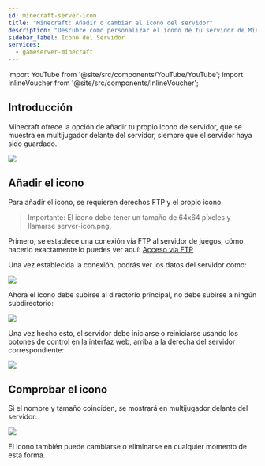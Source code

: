 ```yaml
---
id: minecraft-server-icon
title: "Minecraft: Añadir o cambiar el icono del servidor"
description: "Descubre cómo personalizar el icono de tu servidor de Minecraft para mostrarlo en multijugador y mejorar la apariencia de tu servidor → Aprende más ahora"
sidebar_label: Icono del Servidor
services:
  - gameserver-minecraft
---
```


import YouTube from '@site/src/components/YouTube/YouTube';
import InlineVoucher from '@site/src/components/InlineVoucher';


## Introducción
Minecraft ofrece la opción de añadir tu propio icono de servidor, que se muestra en multijugador delante del servidor, siempre que el servidor haya sido guardado.

![](https://screensaver01.zap-hosting.com/index.php/s/zFQLZmRrLWrKN7r/preview)

<YouTube videoId="m5mpKcd9Ur0" imageSrc="https://screensaver01.zap-hosting.com/index.php/s/5EzyAm8SzqDemqf/preview" title="Cómo cambiar el ICONO en tu servidor de Minecraft" description="¿Prefieres entender mejor cuando ves las cosas en acción? ¡Lo tenemos! Sumérgete en nuestro video que te lo explica todo. Ya sea que tengas prisa o simplemente prefieras absorber la info de la forma más entretenida posible."/>

<InlineVoucher />

## Añadir el icono

Para añadir el icono, se requieren derechos FTP y el propio icono.

>Importante: El icono debe tener un tamaño de 64x64 píxeles y llamarse server-icon.png.

Primero, se establece una conexión vía FTP al servidor de juegos, cómo hacerlo exactamente lo puedes ver aquí: [Acceso vía FTP](gameserver-ftpaccess.md)

Una vez establecida la conexión, podrás ver los datos del servidor como:

![](https://screensaver01.zap-hosting.com/index.php/s/jKDxAfWzgiepiTE/preview)

Ahora el icono debe subirse al directorio principal, no debe subirse a ningún subdirectorio:

![](https://screensaver01.zap-hosting.com/index.php/s/dNWE4W5KQ8XgsQs/preview)

Una vez hecho esto, el servidor debe iniciarse o reiniciarse usando los botones de control en la interfaz web, arriba a la derecha del servidor correspondiente:

![](https://screensaver01.zap-hosting.com/index.php/s/D4RGqboisxJoBa9/preview)

## Comprobar el icono

Si el nombre y tamaño coinciden, se mostrará en multijugador delante del servidor:

![](https://screensaver01.zap-hosting.com/index.php/s/qzoySiJAPReZDfc/preview)

El icono también puede cambiarse o eliminarse en cualquier momento de esta forma.

<InlineVoucher />